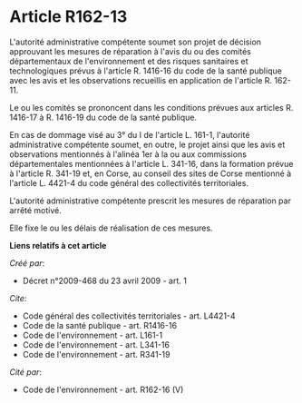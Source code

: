 # Article R162-13

L'autorité administrative compétente soumet son projet de décision approuvant les mesures de réparation à l'avis du ou des
comités départementaux de l'environnement et des risques sanitaires et technologiques prévus à l'article R. 1416-16 du code
de la santé publique avec les avis et les observations recueillis en application de l'article R. 162-11. 

Le ou les comités se prononcent dans les conditions prévues aux articles R. 1416-17 à R. 1416-19 du code de la santé
publique. 

En cas de dommage visé au 3° du I de l'article L. 161-1, l'autorité administrative compétente soumet, en outre, le projet
ainsi que les avis et observations mentionnés à l'alinéa 1er à la ou aux commissions départementales mentionnées à l'article
L. 341-16, dans la formation prévue à l'article R. 341-19 et, en Corse, au conseil des sites de Corse mentionné à l'article
L. 4421-4 du code général des collectivités territoriales.

L'autorité administrative compétente prescrit les mesures de réparation par arrêté motivé. 

Elle fixe le ou les délais de réalisation de ces mesures.

**Liens relatifs à cet article**

_Créé par_:

  - Décret n°2009-468 du 23 avril 2009 - art. 1

_Cite_:

  - Code général des collectivités territoriales - art. L4421-4
  - Code de la santé publique - art. R1416-16
  - Code de l'environnement - art. L161-1
  - Code de l'environnement - art. L341-16
  - Code de l'environnement - art. R341-19

_Cité par_:

  - Code de l'environnement - art. R162-16 (V)
